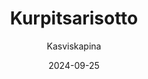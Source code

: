 ---
title: "Kurpitsa­risotto"
image: "https://vegaanibotti.lauravuo.me/2024/09/2024-09-25_small.png"
date: 2024-09-25
receipt_url: "https://kasviskapina.fi/reseptit/kurpitsarisotto"
author: "Kasviskapina"
---